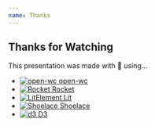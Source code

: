 ```yaml
---
name: Thanks
---
```


## Thanks for Watching

This presentation was made with 🥰 using...

- [![open-wc](/decks/graphql-in-html/open-wc-logo.svg) open-wc](https://open-wc.org/)
- [![Rocket](/decks/graphql-in-html/rocket-logo.svg) Rocket](https://rocket.modern-web.dev/)
- [![LitElement](/decks/graphql-in-html/lit-logo.svg) Lit](https://lit.dev)
- [![Shoelace](/decks/graphql-in-html/shoelace-logo.svg) Shoelace](https://shoelace.style/)
- [![d3](/decks/graphql-in-html/d3-logo.svg) D3](https://d3js.org)
